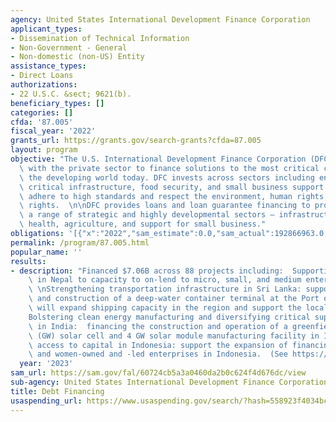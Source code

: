 ```yaml
---
agency: United States International Development Finance Corporation
applicant_types:
- Dissemination of Technical Information
- Non-Government - General
- Non-domestic (non-US) Entity
assistance_types:
- Direct Loans
authorizations:
- 22 U.S.C. &sect; 9621(b).
beneficiary_types: []
categories: []
cfda: '87.005'
fiscal_year: '2022'
grants_url: https://grants.gov/search-grants?cfda=87.005
layout: program
objective: "The U.S. International Development Finance Corporation (DFC) partners\
  \ with the private sector to finance solutions to the most critical challenges facing\
  \ the developing world today. DFC invests across sectors including energy, healthcare,\
  \ critical infrastructure, food security, and small business support. DFC investments\
  \ adhere to high standards and respect the environment, human rights, and worker\
  \ rights.  \n\nDFC provides loans and loan guarantee financing to projects across\
  \ a range of strategic and highly developmental sectors – infrastructure, energy,\
  \ health, agriculture, and support for small business."
obligations: '[{"x":"2022","sam_estimate":0.0,"sam_actual":192866963.0,"usa_spending_actual":0.0},{"x":"2023","sam_estimate":104000000.0,"sam_actual":0.0,"usa_spending_actual":0.0},{"x":"2024","sam_estimate":163000000.0,"sam_actual":0.0,"usa_spending_actual":60000000.0}]'
permalink: /program/87.005.html
popular_name: ''
results:
- description: "Financed $7.06B across 88 projects including:  Supporting entrepreneurs\
    \ in Nepal to capacity to on-lend to micro, small, and medium enterprises (MSMEs);\
    \ \nStrengthening transportation infrastructure in Sri Lanka: support the development\
    \ and construction of a deep-water container terminal at the Port of Colombo that\
    \ will expand shipping capacity in the region and support the local economy.\n\
    Bolstering clean energy manufacturing and diversifying critical supply chains\
    \ in India:  financing the construction and operation of a greenfield 4 gigawatt\
    \ (GW) solar cell and 4 GW solar module manufacturing facility in India;  Expanding\
    \ access to capital in Indonesia: support the expansion of financing to MSMEs\
    \ and women-owned and -led enterprises in Indonesia.  (See https://www.dfc.gov/media/press-releases/dfc-makes-more-91-billion-financial-commitments-fiscal-year-2023)"
  year: '2023'
sam_url: https://sam.gov/fal/60724cb5a3a0460da2b0c624f4d676dc/view
sub-agency: United States International Development Finance Corporation
title: Debt Financing
usaspending_url: https://www.usaspending.gov/search/?hash=558923f4034bc5938a164882b91c7ed7
---
```

